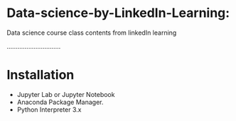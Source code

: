 # Data-science-by-LinkedIn-Learning:

Data science course class contents from linkedIn learning

..............................

# Installation
* Jupyter Lab or Jupyter Notebook
* Anaconda Package Manager.
* Python Interpreter 3.x
